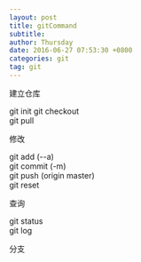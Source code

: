 ```yaml
---
layout: post
title: gitCommand
subtitle: 
author: Thursday
date: 2016-06-27 07:53:30 +0800
categories: git
tag: git
---
```


建立仓库
> 
git init 
git checkout   
git pull  

修改
> 
git add (--a)  
git commit (-m)  
git push (origin master)  
git reset  

查询  
>
git status  
git log  

分支


